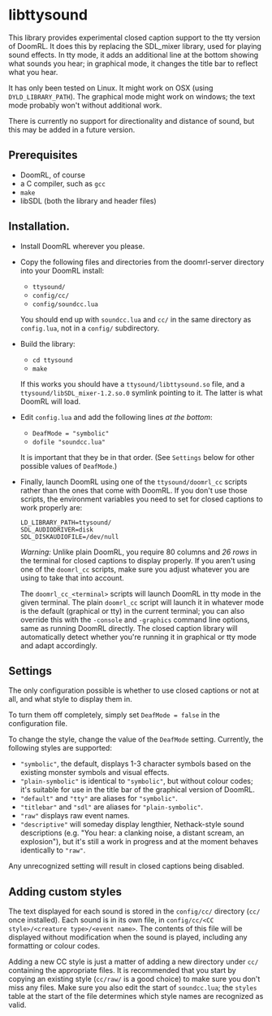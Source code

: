 # libttysound

This library provides experimental closed caption support to the tty version of DoomRL. It does this by replacing the SDL_mixer library, used for playing sound effects. In tty mode, it adds an additional line at the bottom showing what sounds you hear; in graphical mode, it changes the title bar to reflect what you hear.

It has only been tested on Linux. It might work on OSX (using `DYLD_LIBRARY_PATH`). The graphical mode might work on windows; the text mode probably won't without additional work.

There is currently no support for directionality and distance of sound, but this may be added in a future version.

## Prerequisites

- DoomRL, of course
- a C compiler, such as `gcc`
- `make`
- libSDL (both the library and header files)

## Installation.

- Install DoomRL wherever you please.
- Copy the following files and directories from the doomrl-server directory into your DoomRL install:
  - `ttysound/`
  - `config/cc/`
  - `config/soundcc.lua`

  You should end up with `soundcc.lua` and `cc/` in the same directory as `config.lua`, not in a `config/` subdirectory.
- Build the library:
  - `cd ttysound`
  - `make`

  If this works you should have a `ttysound/libttysound.so` file, and a `ttysound/libSDL_mixer-1.2.so.0` symlink pointing to it. The latter is what DoomRL will load.
- Edit `config.lua` and add the following lines *at the bottom*:
  - `DeafMode = "symbolic"`
  - `dofile "soundcc.lua"`

  It is important that they be in that order. (See `Settings` below for other possible values of `DeafMode`.)
- Finally, launch DoomRL using one of the `ttysound/doomrl_cc` scripts rather than the ones that come with DoomRL. If you don't use those scripts, the environment variables you need to set for closed captions to work properly are:

  ```
  LD_LIBRARY_PATH=ttysound/
  SDL_AUDIODRIVER=disk
  SDL_DISKAUDIOFILE=/dev/null
  ```

  *Warning:* Unlike plain DoomRL, you require 80 columns and *26 rows* in the terminal for closed captions to display properly. If you aren't using one of the `doomrl_cc` scripts, make sure you adjust whatever you are using to take that into account.

  The `doomrl_cc_<terminal>` scripts will launch DoomRL in tty mode in the given terminal. The plain `doomrl_cc` script will launch it in whatever mode is the default (graphical or tty) in the current terminal; you can also override this with the `-console` and `-graphics` command line options, same as running DoomRL directly. The closed caption library will automatically detect whether you're running it in graphical or tty mode and adapt accordingly.

## Settings

The only configuration possible is whether to use closed captions or not at all, and what style to display them in.

To turn them off completely, simply set `DeafMode = false` in the configuration file.

To change the style, change the value of the `DeafMode` setting. Currently, the following styles are supported:

- `"symbolic"`, the default, displays 1-3 character symbols based on the existing monster symbols and visual effects.
- `"plain-symbolic"` is identical to `"symbolic"`, but without colour codes; it's suitable for use in the title bar of the graphical version of DoomRL.
- `"default"` and `"tty"` are aliases for `"symbolic"`.
- `"titlebar"` and `"sdl"` are aliases for `"plain-symbolic"`.
- `"raw"` displays raw event names.
- `"descriptive"` will someday display lengthier, Nethack-style sound descriptions (e.g. "You hear: a clanking noise, a distant scream, an explosion"), but it's still a work in progress and at the moment behaves identically to `"raw"`.

Any unrecognized setting will result in closed captions being disabled.

## Adding custom styles

The text displayed for each sound is stored in the `config/cc/` directory (`cc/` once installed). Each sound is in its own file, in `config/cc/<CC style>/<creature type>/<event name>`. The contents of this file will be displayed without modification when the sound is played, including any formatting or colour codes.

Adding a new CC style is just a matter of adding a new directory under `cc/` containing the appropriate files. It is recommended that you start by copying an existing style (`cc/raw/` is a good choice) to make sure you don't miss any files. Make sure you also edit the start of `soundcc.lua`; the `styles` table at the start of the file determines which style names are recognized as valid.
